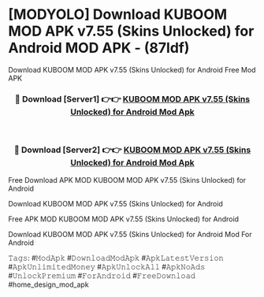 # [MODYOLO] Download KUBOOM MOD APK v7.55 (Skins Unlocked) for Android MOD APK - (87ldf)
Download KUBOOM MOD APK v7.55 (Skins Unlocked) for Android Free Mod APK

<div align="center">
<h3>🔴 Download [Server1] 👉👉 <a href="https://apk-comot.site?title=KUBOOM_MOD_APK_v7.55_(Skins_Unlocked)_for_Android">KUBOOM MOD APK v7.55 (Skins Unlocked) for Android Mod Apk</a></h3><br>

<h3>🔴 Download [Server2] 👉👉 <a href="https://apk-comot.site?title=KUBOOM_MOD_APK_v7.55_(Skins_Unlocked)_for_Android">KUBOOM MOD APK v7.55 (Skins Unlocked) for Android Mod Apk</a></h3>
</div>


Free Download APK MOD KUBOOM MOD APK v7.55 (Skins Unlocked) for Android

Download KUBOOM MOD APK v7.55 (Skins Unlocked) for Android 

Free APK MOD KUBOOM MOD APK v7.55 (Skins Unlocked) for Android 

Download KUBOOM MOD APK v7.55 (Skins Unlocked) for Android Mod For Android

𝚃𝚊𝚐𝚜: #𝙼𝚘𝚍𝙰𝚙𝚔 #𝙳𝚘𝚠𝚗𝚕𝚘𝚊𝚍𝙼𝚘𝚍𝙰𝚙𝚔 #𝙰𝚙𝚔𝙻𝚊𝚝𝚎𝚜𝚝𝚅𝚎𝚛𝚜𝚒𝚘𝚗 #𝙰𝚙𝚔𝚄𝚗𝚕𝚒𝚖𝚒𝚝𝚎𝚍𝙼𝚘𝚗𝚎𝚢 #𝙰𝚙𝚔𝚄𝚗𝚕𝚘𝚌𝚔𝙰𝚕𝚕 #𝙰𝚙𝚔𝙽𝚘𝙰𝚍𝚜 #𝚄𝚗𝚕𝚘𝚌𝚔𝙿𝚛𝚎𝚖𝚒𝚞𝚖 #𝙵𝚘𝚛𝙰𝚗𝚍𝚛𝚘𝚒𝚍 #𝙵𝚛𝚎𝚎𝙳𝚘𝚠𝚗𝚕𝚘𝚊𝚍 #home_design_mod_apk